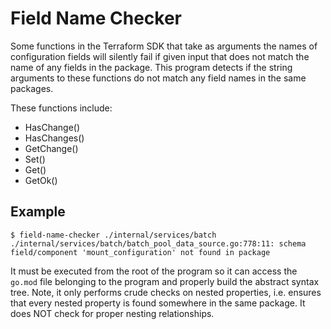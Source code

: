 # Field Name Checker

Some functions in the Terraform SDK that take as arguments the names of configuration fields will silently fail if
given input that does not match the name of any fields in the package. This program detects if the string
arguments to these functions do not match any field names in the same packages.

These functions include:

* HasChange()
* HasChanges()
* GetChange()
* Set()
* Get()
* GetOk()

## Example

```
$ field-name-checker ./internal/services/batch
./internal/services/batch/batch_pool_data_source.go:778:11: schema field/component 'mount_configuration' not found in package
```

It must be executed from the root of the program so it can access the `go.mod` file belonging to the program and properly build the abstract syntax tree. Note, it only performs crude checks on nested properties, i.e. ensures that every nested property is found somewhere in the same package. It does NOT check for proper nesting relationships.
